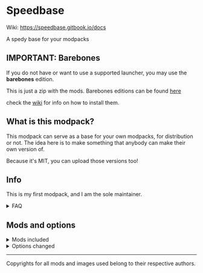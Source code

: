 # Speedbase

Wiki: https://speedbase.gitbook.io/docs

A spedy base for your modpacks

## IMPORTANT: Barebones

If you do not have or want to use a supported launcher, you may use the __barebones__ edition.

This is just a zip with the mods. Barebones editions can be found [here](https://github.com/Ast3risk-ops/speedbase/releases)

check the [wiki](https://speedbase.gitbook.io/docs) for info on how to install them.

## What is this modpack?

This modpack can serve as a base for your own modpacks, for distribution or not. The idea here is to make something that anybody can make their own version of.

Because it's MIT, you can upload those versions too!


## Info

This is my first modpack, and I am the sole maintainer.

<details>
<summary>FAQ</summary>
<br>

<details>
<summary>Why did you make this?</summary>
<br>
I never liked using modpacks, I always preferred to make my own for personal use, I have a ton of those.

I also noticed that there was no proper mod that gave users a true Optifine experience besides Additive, which I sought to differentiate from.
</details>

<details>
<summary>How do I use this?</summary>
<br>

[Wiki](https://speedbase.gitbook.io/docs)

</details>


</details>


## Mods and options

<details>
<summary>Mods included</summary>
<br>

`Syntax: mod | purpose`

- Alternate Current | Redstone optimizations
- Animatica | Optifine animations
- Architectury | library
- Balm | Required for default options
- Capes | Optifine capes
- Chunky | Chunk optimizations
- CIT Resewn | Optifine resource packs
- Cloth Config | Configurations
- Continuity | Optifine connected textures (beta)
- Cull Leaves / Cull Less Leaves | Optifine smart leaves
- Custom Entity Models | Entities in Optifine resource packs
- Default Options | Exports shader-friendly options and fixed keybinds to your game on first launch
- Ding | Ding
- Dynamic FPS | Less FPS when the game is out of focus
- Enhanced Block Entities | Block fixes
- Entity Texture Features | Custom entities in Optifine resource packs
- Entity Culling | Entity fixes
- Exordium | Gives the GUI an FPS limit
- Fabric API
- Fabric Language Kotlin
- FabricSkyBoxes | Optifine custom skies
- Fast Load
- Fast Portals | Portal fixes (only in Singleplayer)
- Indium | Allows Iris to work. Replaces Indigo as the Fabric light engine.
- LambDynamicLights | Optifine Dynamic Lights
- Language Reload | Fast language selection
- LazyDFU
- Lithium | Optimizations
- Memory Leak Fix | Improves load times and fixes issues down the line
- Mixin Conflict Helper + MixinTrace | In case something goes wrong.
- Mod Menu | A mod menu
- No Indium? | Prevents people from removing Indium, as this would break the modpack.
- No Telemetry | Removes the new shitty MS telemetry
- OptiGUI | Optifine custom GUIs
- Phosphor | Optimizes light engine, also requires Indium.
- Puzzle | Optifine-like GUI bringing a lot of these mods together in one menu.
- Resse's Sodium Options | Extra shit for Sodium
- Smooth Boot
- Sodium | The core of this modpack, provides core optimization features.
- Sodium Extra | Allows Sodium to modify more things and be closer to Optifine
- Sodium Occusion Fix / Sodium Biome Blending Fix | Fixes for Sodium
- ViaFabricPlus | Allows for playing on servers up to and including `1.19.4`, and as old as `a1.0.15`, and including the april fools and infinite snapshots. Bedrock is also supported (requires linking an MS account that owns the game).
- YACL | Config shit
- Zoomify | DAT OPTIFINE ZOOM THO, DAMN
</details>



<details>
<summary>Options changed</summary>
<br>

- Everything set to Fancy
- Language set to English (CA)
- No servers included
- Zoomify key set to z as c is in use
- No shaders/resourcepacks preinstalled (for now)
</details>


---------------------------------
Copyrights for all mods and images used belong to their respective authors.

